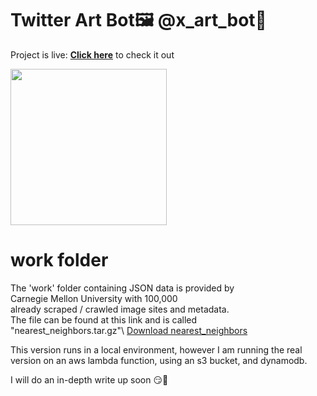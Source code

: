 # Twitter Art Bot🖼️ @x_art_bot🎨

Project is live: **[Click here](https://twitter.com/x_art_bot)**
to check it out

<img src = 'https://github.com/LimarAryan/x_art_bot/assets/110574851/7b08c739-30fc-430e-a9ac-4735ddb2e647' width = '250'>


# work folder
The 'work' folder containing JSON data is provided by\
Carnegie Mellon University with 100,000\
already scraped / crawled image sites and metadata.\
The file can be found at this link and is called\
"nearest_neighbors.tar.gz"\\
[Download nearest_neighbors](https://kilthub.cmu.edu/articles/dataset/National_Gallery_of_Art_InceptionV3_Features/10061885)


This version runs in a local environment,
however I am running the real\
version on an aws lambda function\,
using an s3 bucket, and dynamodb\.

I will do an in-depth write up soon 😏🤩
